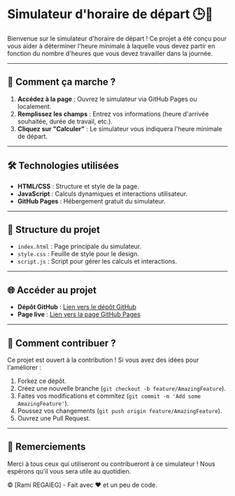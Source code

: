 
# Simulateur d'horaire de départ 🕒🚗

Bienvenue sur le simulateur d'horaire de départ ! Ce projet a été conçu pour vous aider à déterminer l'heure minimale à laquelle vous devez partir en fonction du nombre d'heures que vous devez travailler dans la journée.

---

## 🚀 Comment ça marche ?

1. **Accédez à la page** : Ouvrez le simulateur via GitHub Pages ou localement.
2. **Remplissez les champs** : Entrez vos informations (heure d'arrivée souhaitée, durée de travail, etc.).
3. **Cliquez sur "Calculer"** : Le simulateur vous indiquera l'heure minimale de départ.

---

## 🛠️ Technologies utilisées

- **HTML/CSS** : Structure et style de la page.
- **JavaScript** : Calculs dynamiques et interactions utilisateur.
- **GitHub Pages** : Hébergement gratuit du simulateur.

---

## 📂 Structure du projet

- `index.html` : Page principale du simulateur.
- `style.css` : Feuille de style pour le design.
- `script.js` : Script pour gérer les calculs et interactions.

---

## 🌐 Accéder au projet

- **Dépôt GitHub** : [Lien vers le dépôt GitHub](https://github.com/votre-utilisateur/simulateur-horaire-depart)
- **Page live** : [Lien vers la page GitHub Pages](https://votre-utilisateur.github.io/simulateur-horaire-depart)

---

## 🤔 Comment contribuer ?

Ce projet est ouvert à la contribution ! Si vous avez des idées pour l'améliorer :

1. Forkez ce dépôt.
2. Créez une nouvelle branche (`git checkout -b feature/AmazingFeature`).
3. Faites vos modifications et commitez (`git commit -m 'Add some AmazingFeature'`).
4. Poussez vos changements (`git push origin feature/AmazingFeature`).
5. Ouvrez une Pull Request.

---

## 🙏 Remerciements

Merci à tous ceux qui utiliseront ou contribueront à ce simulateur ! Nous espérons qu'il vous sera utile au quotidien.

© [Rami REGAIEG] - Fait avec ❤️ et un peu de code.
